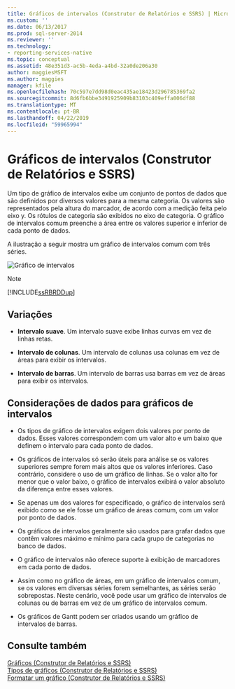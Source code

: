 ```yaml
---
title: Gráficos de intervalos (Construtor de Relatórios e SSRS) | Microsoft Docs
ms.custom: ''
ms.date: 06/13/2017
ms.prod: sql-server-2014
ms.reviewer: ''
ms.technology:
- reporting-services-native
ms.topic: conceptual
ms.assetid: 48e351d3-ac5b-4eda-a4bd-32a0de206a30
author: maggiesMSFT
ms.author: maggies
manager: kfile
ms.openlocfilehash: 70c597e7dd98d0eac435ae18423d296785369fa2
ms.sourcegitcommit: 8d6fb6bbe3491925909b83103c409effa006df88
ms.translationtype: MT
ms.contentlocale: pt-BR
ms.lasthandoff: 04/22/2019
ms.locfileid: "59965994"
---
```

# <a name="range-charts-report-builder-and-ssrs"></a>Gráficos de intervalos (Construtor de Relatórios e SSRS)
  Um tipo de gráfico de intervalos exibe um conjunto de pontos de dados que são definidos por diversos valores para a mesma categoria. Os valores são representados pela altura do marcador, de acordo com a medição feita pelo eixo y. Os rótulos de categoria são exibidos no eixo de categoria. O gráfico de intervalos comum preenche a área entre os valores superior e inferior de cada ponto de dados.  
  
 A ilustração a seguir mostra um gráfico de intervalos comum com três séries.  
  
 ![Gráfico de intervalos](../media/rs-rangechart.gif "Gráfico de intervalos")  
  
> [!NOTE]  
>  [!INCLUDE[ssRBRDDup](../../includes/ssrbrddup-md.md)]  
  
## <a name="variations"></a>Variações  
  
-   **Intervalo suave**. Um intervalo suave exibe linhas curvas em vez de linhas retas.  
  
-   **Intervalo de colunas**. Um intervalo de colunas usa colunas em vez de áreas para exibir os intervalos.  
  
-   **Intervalo de barras**. Um intervalo de barras usa barras em vez de áreas para exibir os intervalos.  
  
## <a name="data-considerations-for-range-charts"></a>Considerações de dados para gráficos de intervalos  
  
-   Os tipos de gráfico de intervalos exigem dois valores por ponto de dados. Esses valores correspondem com um valor alto e um baixo que definem o intervalo para cada ponto de dados.  
  
-   Os gráficos de intervalos só serão úteis para análise se os valores superiores sempre forem mais altos que os valores inferiores. Caso contrário, considere o uso de um gráfico de linhas. Se o valor alto for menor que o valor baixo, o gráfico de intervalos exibirá o valor absoluto da diferença entre esses valores.  
  
-   Se apenas um dos valores for especificado, o gráfico de intervalos será exibido como se ele fosse um gráfico de áreas comum, com um valor por ponto de dados.  
  
-   Os gráficos de intervalos geralmente são usados para grafar dados que contêm valores máximo e mínimo para cada grupo de categorias no banco de dados.  
  
-   O gráfico de intervalos não oferece suporte à exibição de marcadores em cada ponto de dados.  
  
-   Assim como no gráfico de áreas, em um gráfico de intervalos comum, se os valores em diversas séries forem semelhantes, as séries serão sobrepostas. Neste cenário, você pode usar um gráfico de intervalos de colunas ou de barras em vez de um gráfico de intervalos comum.  
  
-   Os gráficos de Gantt podem ser criados usando um gráfico de intervalos de barras.  
  
## <a name="see-also"></a>Consulte também  
 [Gráficos &#40;Construtor de Relatórios e SSRS&#41;](charts-report-builder-and-ssrs.md)   
 [Tipos de gráficos &#40;Construtor de Relatórios e SSRS&#41;](chart-types-report-builder-and-ssrs.md)   
 [Formatar um gráfico &#40;Construtor de Relatórios e SSRS&#41;](formatting-a-chart-report-builder-and-ssrs.md)  
  
  
